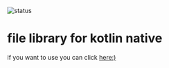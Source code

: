 ![status](https://github.com/alirezaarzehgar/kotlin_file/image/stat.png)

# file library for kotlin native

if you want to use you can click [here:)](https://github.com/alirezaarzehgar/kotlin_file/wiki/POSIX-kotlin-native-library-for-FILE-I-O)
